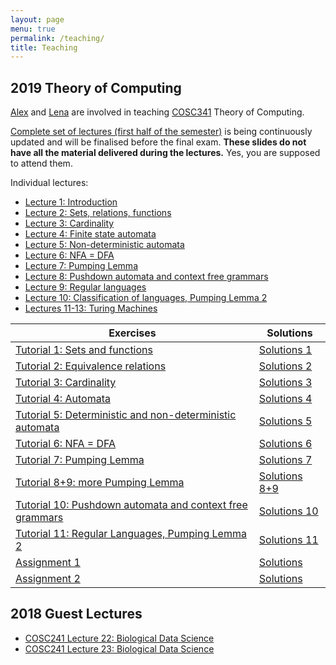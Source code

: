```yaml
---
layout: page
menu: true
permalink: /teaching/
title: Teaching
---
```



## 2019 Theory of Computing

[Alex](/alex/) and [Lena](/people/) are involved in teaching [COSC341](http://www.cs.otago.ac.nz/cosc341/) Theory of Computing.

[Complete set of lectures (first half of the semester)](COSC341) is being continuously updated and will be finalised before the final exam.
**These slides do not have all the material delivered during the lectures.**
Yes, you are supposed to attend them.

Individual lectures:
- [Lecture 1: Introduction](COSC341#/L1)
- [Lecture 2: Sets, relations, functions](COSC341#/L2)
- [Lecture 3: Cardinality](COSC341#/L3)
- [Lecture 4: Finite state automata](COSC341#/L4)
- [Lecture 5: Non-deterministic automata](COSC341#/L5)
- [Lecture 6: NFA = DFA](COSC341#/L6)
- [Lecture 7: Pumping Lemma](COSC341#/L7)
- [Lecture 8: Pushdown automata and context free grammars](COSC341#/L8)
- [Lecture 9: Regular languages](COSC341#/L9)
- [Lecture 10: Classification of languages, Pumping Lemma 2](COSC341#/L10)
- [Lectures 11-13: Turing Machines](COSC341#/L11)

| Exercises									| Solutions
|---										| ---
| [Tutorial 1: Sets and functions](COSC341_tutorials/T01.pdf)			| [Solutions 1](COSC341_tutorials/T01_solutions.pdf)
| [Tutorial 2: Equivalence relations](COSC341_tutorials/T02.pdf)		| [Solutions 2](COSC341_tutorials/T02_solutions.pdf)
| [Tutorial 3: Cardinality](COSC341_tutorials/T03.pdf)				| [Solutions 3](COSC341_tutorials/T03_solutions.pdf)
| [Tutorial 4: Automata](COSC341_tutorials/T04.pdf)				| [Solutions 4](COSC341_tutorials/T04_solutions.pdf)
| [Tutorial 5: Deterministic and non-deterministic automata](COSC341_tutorials/T05.pdf)| [Solutions 5](COSC341_tutorials/T05_solutions.pdf)
| [Tutorial 6: NFA = DFA](COSC341_tutorials/T06.pdf)				| [Solutions 6](COSC341_tutorials/T06_solutions.pdf)
| [Tutorial 7: Pumping Lemma](COSC341_tutorials/T07.pdf)			| [Solutions 7](COSC341_tutorials/T07_solutions.pdf)
| [Tutorial 8+9: more Pumping Lemma](COSC341_tutorials/T08_09.pdf)		| [Solutions 8+9](COSC341_tutorials/T08_09_solutions.pdf)
| [Tutorial 10: Pushdown automata and context free grammars](COSC341_tutorials/T10.pdf)| [Solutions 10](COSC341_tutorials/T10_solutions.pdf)
| [Tutorial 11: Regular Languages, Pumping Lemma 2](COSC341_tutorials/T11.pdf)	| [Solutions 11](COSC341_tutorials/T11_solutions.pdf)
| [Assignment 1](cosc341_assignment1.pdf)					| [Solutions](cosc341_assignment1_solutions.pdf)
| [Assignment 2](cosc341_assignment2.pdf)					| [Solutions](cosc341_assignment2_solutions.pdf)


## 2018 Guest Lectures

- [COSC241 Lecture 22: Biological Data Science](COSC241_L22)
- [COSC241 Lecture 23: Biological Data Science](COSC241_L22#/scalability)
